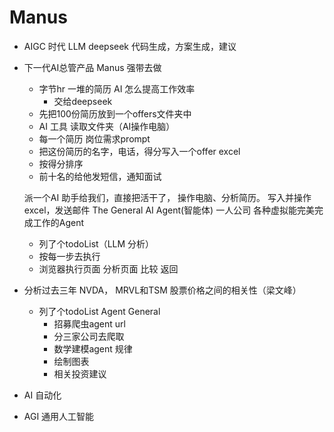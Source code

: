 # Manus

- AIGC 时代
    LLM deepseek
    代码生成，方案生成，建议
- 下一代AI总管产品
    Manus 强带去做
    - 字节hr
        一堆的简历 AI 怎么提高工作效率
        - 交给deepseek
    - 先把100份简历放到一个offers文件夹中
    - AI 工具 读取文件夹（AI操作电脑）
    - 每一个简历 岗位需求prompt
    - 把这份简历的名字，电话，得分写入一个offer excel
    - 按得分排序
    - 前十名的给他发短信，通知面试

    派一个AI 助手给我们，直接把活干了，
    操作电脑、分析简历。 写入并操作excel，发送邮件
    The General AI Agent(智能体)
    一人公司
    各种虚拟能完美完成工作的Agent
    - 列了个todoList（LLM 分析）
    - 按每一步去执行
    - 
        浏览器执行页面
        分析页面
        比较
        返回

- 分析过去三年 NVDA， MRVL和TSM 股票价格之间的相关性（梁文峰）
    - 列了个todoList
        Agent General
        - 招募爬虫agent url
        - 分三家公司去爬取
        - 数学建模agent 规律
        - 绘制图表
        - 相关投资建议
- AI 自动化

- AGI 通用人工智能